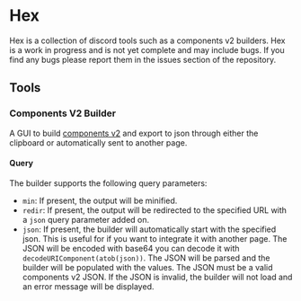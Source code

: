 # Hex
Hex is a collection of discord tools such as a components v2 builders. Hex is a work in progress and is not yet complete and may include bugs. If you find any bugs please report them in the issues section of the repository.

## Tools
### Components V2 Builder
A GUI to build [components v2](https://discord.com/developers/docs/components/reference) and export to json through either the clipboard or automatically sent to another page.

#### Query
The builder supports the following query parameters:
* `min`: If present, the output will be minified.
* `redir`: If present, the output will be redirected to the specified URL with a `json` query parameter added on.
* `json`: If present, the builder will automatically start with the specified json. This is useful for if you want to integrate it with another page. The JSON will be encoded with base64 you can decode it with `decodeURIComponent(atob(json))`. The JSON will be parsed and the builder will be populated with the values. The JSON must be a valid components v2 JSON. If the JSON is invalid, the builder will not load and an error message will be displayed.